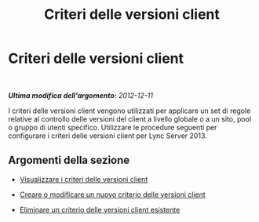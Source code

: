 ﻿---
title: Criteri delle versioni client
TOCTitle: Criteri delle versioni client
ms:assetid: e3368dbe-3af7-44aa-992f-7fccf8d57edd
ms:mtpsurl: https://technet.microsoft.com/it-it/library/JJ923061(v=OCS.15)
ms:contentKeyID: 52062457
ms.date: 08/24/2015
mtps_version: v=OCS.15
ms.translationtype: HT
---

# Criteri delle versioni client

 

_**Ultima modifica dell'argomento:** 2012-12-11_

I criteri delle versioni client vengono utilizzati per applicare un set di regole relative al controllo delle versioni del client a livello globale o a un sito, pool o gruppo di utenti specifico. Utilizzare le procedure seguenti per configurare i criteri delle versioni client per Lync Server 2013.

## Argomenti della sezione

  - [Visualizzare i criteri delle versioni client](lync-server-2013-view-client-version-policies.md)

  - [Creare o modificare un nuovo criterio delle versioni client](lync-server-2013-create-or-modify-a-new-client-version-policy.md)

  - [Eliminare un criterio delle versioni client esistente](lync-server-2013-delete-an-existing-client-version-policy.md)

